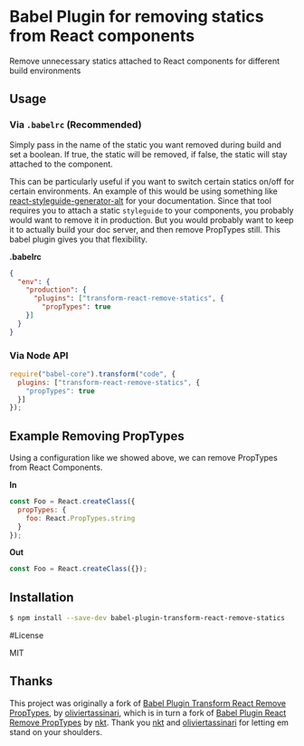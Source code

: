 # Babel Plugin for removing statics from React components

Remove unnecessary statics attached to React components for different build environments

## Usage

### Via `.babelrc` (Recommended)
Simply pass in the name of the static you want removed during build and set a boolean. If true, the static will be removed, if false, the static will stay attached to the component.

This can be particularly useful if you want to switch certain statics on/off for certain environments. An example of this would be using something like [react-styleguide-generator-alt](https://github.com/theogravity/react-styleguide-generator-alt) for your documentation. Since that tool requires you to attach a static ```styleguide``` to your components, you probably would want to remove it in production. But you would probably want to keep it to actually build your doc server, and then remove PropTypes still. This babel plugin gives you that flexibility.

**.babelrc**

```json
{
  "env": {
    "production": {
      "plugins": ["transform-react-remove-statics", {
        "propTypes": true
    }]
  }
}
```
### Via Node API

```js
require("babel-core").transform("code", {
  plugins: ["transform-react-remove-statics", {
    "propTypes": true
  }]
});
```



## Example Removing PropTypes
Using a configuration like we showed above, we can remove PropTypes from React Components.

**In**
```js
const Foo = React.createClass({
  propTypes: {
    foo: React.PropTypes.string
  }
});
```

**Out**
```js
const Foo = React.createClass({});
```

## Installation

```sh
$ npm install --save-dev babel-plugin-transform-react-remove-statics
```


#License

MIT

## Thanks

This project was originally a fork of [Babel Plugin Transform React Remove PropTypes](https://github.com/oliviertassinari/babel-plugin-transform-react-remove-prop-types), by [oliviertassinari](https://github.com/oliviertassinari), which is  in turn a fork of [Babel Plugin React Remove PropTypes](https://github.com/nkt/babel-plugin-react-remove-prop-types)  by [nkt](https://github.com/nkt).
Thank you [nkt](https://github.com/nkt) and [oliviertassinari](https://github.com/oliviertassinari) for letting em stand on your shoulders.